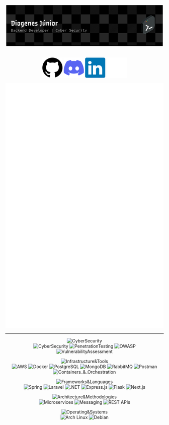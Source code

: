 <a href="https://github.com/diogenesmedeiros">
  <img src="https://raw.githubusercontent.com/diogenesmedeiros/diogenesmedeiros/refs/heads/main/github-header-banner.png" alt="GitHub Banner" />
</a>

<br>
<br>

<div align="center">

  [![GitHub](./icons/github.svg)](https://github.com/diogenesmedeiros)
  [![Discord](./icons/discord.svg)](https://discord.com/users/562758552456921110)
  [![LinkedIn](./icons/linkedin.svg)](https://www.linkedin.com/in/diogenesmedeirosy/)
  [![TryHackMe](./icons/tryhackme.svg)](https://tryhackme.com/p/zyz814)
</div>

<div align="center">

  ![GitHub Metrics](https://raw.githubusercontent.com/diogenesmedeiros/diogenesmedeiros/refs/heads/main/github-metrics.svg)
</div>

---

<div align="center">

  ![CyberSecurity](https://img.shields.io/badge/Cyber_SEcurity-005C99?style=for-the-badge&logo=LanguageTool&logoColor=white)<br>
  ![CyberSecurity](https://img.shields.io/badge/Cyber_Security-005C99?style=for-the-badge&logo=LanguageTool&logoColor=white)
  ![PenetrationTesting](https://img.shields.io/badge/Penetration_Testing-FF6C37?style=for-the-badge&logo=metasploit&logoColor=white)
  ![OWASP](https://img.shields.io/badge/OWASP-EC1C24?style=for-the-badge&logo=owasp&logoColor=white)
  ![VulnerabilityAssessment](https://img.shields.io/badge/Vulnerability_Assessment-FFDD00?style=for-the-badge&logo=nmap&logoColor=black)
</div>

<div align="center">

  ![Infrastructure&Tools](https://img.shields.io/badge/Infrastructure_&_Tools-005C99?style=for-the-badge&logo=LanguageTool&logoColor=white)<br>
  ![AWS](https://img.shields.io/badge/AWS-232F3E?style=for-the-badge&logo=amazonaws&logoColor=white)
  ![Docker](https://img.shields.io/badge/Docker-2496ED?style=for-the-badge&logo=docker&logoColor=white)
  ![PostgreSQL](https://img.shields.io/badge/PostgreSQL-000?style=for-the-badge&logo=postgresql)
  ![MongoDB](https://img.shields.io/badge/MongoDB-%234ea94b.svg?style=for-the-badge&logo=mongodb&logoColor=white)
  ![RabbitMQ](https://img.shields.io/badge/RabbitMQ-FF6600?style=for-the-badge&logo=rabbitmq&logoColor=white)
  ![Postman](https://img.shields.io/badge/Postman-FF6C37?style=for-the-badge&logo=postman&logoColor=white)
  ![Containers_&_Orchestration](https://img.shields.io/badge/Containers_&_Orchestration-gray?style=for-the-badge&logo=docker&logoColor=white)
</div>

<div align="center">

  ![Frameworks&Languages](https://img.shields.io/badge/Frameworks_&_Languages-005C99?style=for-the-badge&logo=LanguageTool&logoColor=white)<br>
  ![Spring](https://img.shields.io/badge/Spring-%236DB33F.svg?style=for-the-badge&logo=spring&logoColor=white)
  ![Laravel](https://img.shields.io/badge/Laravel-FF2D20.svg?style=for-the-badge&logo=laravel&logoColor=white)
  ![.NET](https://img.shields.io/badge/.NET-5C2D91?style=for-the-badge&logo=.net&logoColor=white)
  ![Express.js](https://img.shields.io/badge/Express.js-%23404d59.svg?style=for-the-badge&logo=express&logoColor=%2361DAFB)
  ![Flask](https://img.shields.io/badge/Flask-000000?style=for-the-badge&logo=flask&logoColor=white)
  ![Next.js](https://img.shields.io/badge/Next-black?style=for-the-badge&logo=next.js&logoColor=white)
</div>

<div align="center">

  ![Architecture&Methodologies](https://img.shields.io/badge/Architecture_&_Methodologies-005C99?style=for-the-badge&logo=LanguageTool&logoColor=white)<br>
  ![Microservices](https://img.shields.io/badge/Microservices-blue?style=for-the-badge&logo=databricks&logoColor=white)
  ![Messaging](https://img.shields.io/badge/Messaging-orange?style=for-the-badge&logo=apachekafka&logoColor=white)
  ![REST APIs](https://img.shields.io/badge/APIs_REST-green?style=for-the-badge&logo=fastapi&logoColor=white)
</div>

<div align="center">

  ![Operating&Systems](https://img.shields.io/badge/Operating_Systems-005C99?style=for-the-badge&logo=LanguageTool&logoColor=white)<br>
  ![Arch Linux](https://img.shields.io/badge/Arch_Linux-1793D1?style=for-the-badge&logo=archlinux&logoColor=white)
  ![Debian](https://img.shields.io/badge/Debian-A81D33?style=for-the-badge&logo=debian&logoColor=white)
</div>